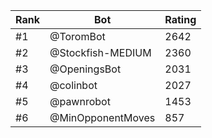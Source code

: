 Rank|Bot|Rating
---|---|---
#1|@ToromBot|2642
#2|@Stockfish-MEDIUM|2360
#3|@OpeningsBot|2031
#4|@colinbot|2027
#5|@pawnrobot|1453
#6|@MinOpponentMoves|857
